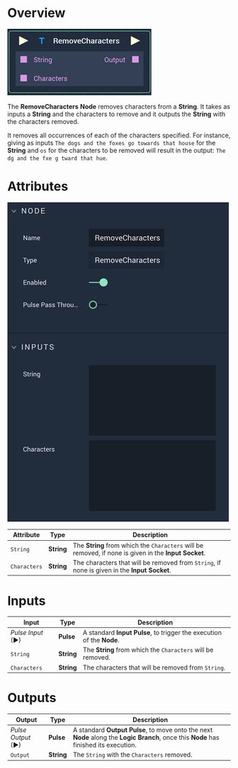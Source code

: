 # Overview

![The RemoveCharacters Node.](../../.gitbook/assets/removecharactersnode.png)

The **RemoveCharacters** **Node** removes characters from a **String**. It takes as inputs a **String** and the characters to remove and it outputs the **String** with the characters removed.

It removes all occurrences of each of the characters specified. For instance, giving as inputs `The dogs and the foxes go towards that house` for the **String** and `os` for the characters to be removed will result in the output: `The dg and the fxe g tward that hue`.

# Attributes

![The RemoveCharactersNode Attributes.](../../.gitbook/assets/removecharactersattributes.png)

|Attribute|Type|Description|
|---|---|---|
| `String` | **String** | The **String** from which the `Characters` will be removed, if none is given in the **Input Socket**. |
| `Characters` | **String** | The characters that will be removed from `String`, if none is given in the **Input Socket**. |

# Inputs

|Input|Type|Description|
|---|---|---|
|*Pulse Input* (►)|**Pulse**|A standard **Input Pulse**, to trigger the execution of the **Node**.|
| `String` | **String** | The **String** from which the `Characters` will be removed. |
| `Characters` | **String** | The characters that will be removed from `String`. |

# Outputs

|Output|Type|Description|
|---|---|---|
|*Pulse Output* (►)|**Pulse**|A standard **Output Pulse**, to move onto the next **Node** along the **Logic Branch**, once this **Node** has finished its execution.|
| `Output` | **String** | The `String` with the `Characters` removed. |


